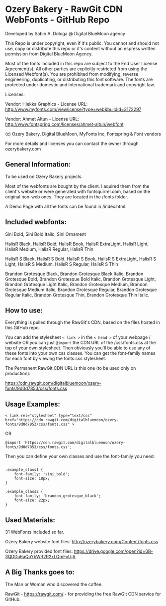 # Ozery Bakery - RawGit CDN WebFonts - GitHub Repo

Developed by Sabin A. Dologa @ Digital BlueMoon agency

This Repo is under copyright, even if it's public. You cannot and should not use, copy or distribute this repo or it's content without an espress written permission from Digital BlueMoon Agency.

Most of the fonts included in this repo are subject to the End User License Agreement(s).
All other parties are explicitly restricted from using the Licensed Webfont(s).
You are prohibited from modifying, reverse engineering, duplicating, or distributing this font software.
The fonts are protected under domestic and international trademark and copyright law.

Licenses:

Vendor: Hiekka Graphics - License URL: http://www.myfonts.com/viewlicense?type=web&buildid=3172297

Vendor: Ahmet Altun - License URL: http://www.fontspring.com/licenses/ahmet-altun/webfont

(c) Ozery Bakery, Digital BlueMoon, MyFonts Inc, Fontspring & Font vendors

For more details and licenses you can contact the owner through ozerybakery.com

General Information:
-

To be used on Ozery Bakery projects.

Most of the webfonts are bought by the client. I aquired them from the client's website or were generated with fontsquirrel.com, based on the original non-web ones. They are located in the /fonts folder.

A Demo Page with all the fonts can be found in /index.html.

Included webfonts:
-

Sini Bold, Sini Bold Italic, Sini Ornament

HalisR Black, HalisR Bold, HalisR Book, HalisR ExtraLight, HalisR Light, HalisR Medium, HalisR Regular, HalisR Thin

HalisR S Black, HalisR S Bold, HalisR S Book, HalisR S ExtraLight, HalisR S Light, HalisR S Medium, HalisR S Regular, HalisR S Thin

Brandon Grotesque Black, Brandon Grotesque Black Italic, Brandon Grotesque Bold, Brandon Grotesque Bold Italic, Brandon Grotesque Light, Brandon Grotesque Light Italic, Brandon Grotesque Medium, Brandon Grotesque Medium Italic, Brandon Grotesque Regular, Brandon Grotesque Regular Italic, Brandon Grotesque Thin, Brandon Grotesque Thin Italic.

How to use:
-

Everything is pulled through the RawGit's CDN, based on the files hosted in this GitHub repo.

You can add the stylesheet <code>< link ></code> in the <code>< head ></code> of your webpage / website OR you can just <code>@import</code> the CDN URL of the /css/fonts.css at the top of your own stylesheet. Then obviously you'll be able to use any of these fonts into your own css classes. You can get the font-family names for each font by viewing the fonts.css stylesheet.

The Permanent RawGit CDN URL is this one (to be used only on production):

https://cdn.rawgit.com/digitalbluemoon/ozery-fonts/9d0d7853/css/fonts.css

Usage Examples:
-

<pre><code>< link rel="stylesheet" type="text/css" href="https://cdn.rawgit.com/digitalbluemoon/ozery-fonts/9d0d7853/css/fonts.css" ></code></pre>

OR

<pre><code>@import 'https://cdn.rawgit.com/digitalbluemoon/ozery-fonts/9d0d7853/css/fonts.css';</code></pre>


Then you can define your own classes and use the font-family you need:

<pre><code>
.example_class1 {
	font-family: 'sini_bold';
	font-size: 18px;
}

.example_class2 {
	font-family: 'brandon_grotesque_black';
	font-size: 22px;
}
</code></pre>

Used Materials:
-

31 WebFonts included so far.

Ozery Bakery website font files: http://ozerybakery.com/Content/fonts.css

Ozery Bakery provided font files: https://drive.google.com/open?id=0B-3QDDu6aQoYbWR2R2xLQmFxUjA

A Big Thanks goes to:
-

The Man or Woman who discovered the coffee.

RawGit - https://rawgit.com/ - for providing the free RawGit CDN service for GitHub.